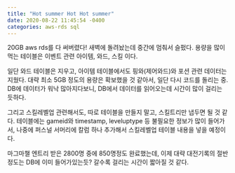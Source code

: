 ```yaml
---
title: "Hot summer Hot Hot summer"
date: 2020-08-22 11:45:54 -0400
categories: aws-rds sql
---
```


20GB aws rds를 다 써버렸다!
새벽에 돌려놨는데 중간에 멈춰서 슬펐다.
용량을 많이 먹는 테이블은 이벤트 관련 아이템, 와드, 스킬 이다.

일단 와드 테이블은 지우고, 아이템 테이블에서도 핑와(제어와드)와 포션 관련 데이터는 지웠다.
대략 최소 5GB 정도의 용량은 확보했을 것 같아서, 일단 다시 코드를 돌리는 중.
DB에 데이터가 워낙 많아지다보니, DB에서 데이터를 읽어오는데 시간이 많이 걸리는 듯하다.

그리고 스킬레벨업 관련해서도, 따로 테이블을 만들지 말고, 스킬트리만 냅두면 될 것 같다.
테이블에는 gameid와 timestamp, leveluptype 등 불필요한 정보가 많이 들어가서,
나중에 퍼스널 서머리에 칼럼 하나 추가해서 스킬레벨업 테이블 내용을 넣을 예정이다.

마그마챌 엔트리 받은 2800명 중에 850명정도 완료했는데,
이제 대략 대전기록의 절반 정도는 DB에 이미 들어가있는듯?
갈수록 걸리는 시간이 짧아질 것 같다.
